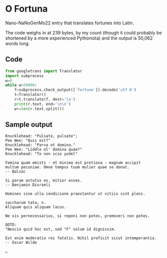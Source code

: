 # O Fortuna

Nano-NaNoGenMo22 entry that translates fortunes into Latin. 

The code weighs in at 239 bytes, by my count (though it could probably be shortened by a more experienced Pythonista) and the output is 50,062 words long.

## Code

```Python
from googletrans import Translator
import subprocess
w=0
while w<50000:
    f=subprocess.check_output(['fortune']).decode('utf-8')
    t=Translator()
    r=t.translate(f, dest='la')
    print(r.text, end='\n\n')
    w+=len(r.text.split())
```

## Sample output

```
Knucklehead: "Pulsate, pulsate";
Pee Wee: "Quis est?"
Knucklehead: "Parva ot domina."
Pee Wee: "Liddle ol' domina quae?"
Knucklehead: "Te non scio yodel"

Femina quam emisti - et minima est pretiosa - magnum accipit
multum pecuniae. Omne tempus tuum mulier quae se donat.
-- Balzac

Si parum astutus es, mitior esses.
-- Benjamin Disraeli

Homines sine ulla condicione praestantur ut vitiis sint pleni.

saccharum tata, n.
Aliquam quis aliquam lacus.

Ne sis pernecessarius, si reponi non potes, promoveri non potes.

QOTD:
"Nescio quid hoc est, sed "F" solum id dignissim.

Est enim moderatio rei fatalis. Nihil proficit sicut intemperantia.
-- Oscar Wilde

…
```
